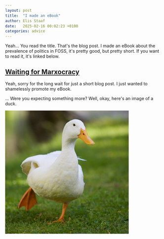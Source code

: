 ```yaml
---
layout: post
title:  "I made an eBook"
author: Elis Staaf
date:   2025-02-16 00:02:23 +0100
categories: advice
---
```


Yeah... You read the title. That's the blog post. I made an eBook about
the prevalence of politics in FOSS, it's pretty good, but pretty short.
If you want to read it, it's linked below.

## [Waiting for Marxocracy](/books/waiting-for-marxocracy)

Yeah, sorry for the long wait for just a short blog post. I just wanted to
shamelessly promote my eBook.

... Were you expecting something more? Well, okay, here's an image of a duck.

[![Duck!!!!1!!!!11!11!!](/images/cute-duck.jpg)](/)
